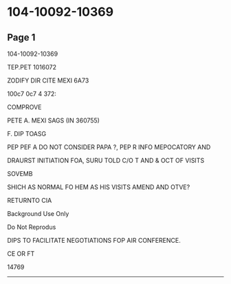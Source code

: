 # 104-10092-10369

## Page 1

104-10092-10369

TEP.PET 1016072

ZODIFY DIR CITE MEXI 6A73

100c7 0c7 4 372:

COMPROVE

PETE A. MEXI SAGS (IN 360755)

F. DIP TOASG

PEP PEF A DO NOT CONSIDER PAPA ?, PEP R INFO MEPOCATORY AND

DRAURST INITIATION FOA, SURU TOLD C/O T AND & OCT OF VISITS

SOVEMB

SHICH AS NORMAL FO HEM AS HIS VISITS AMEND AND OTVE?

RETURNTO CIA

Background Use Only

Do Not Reprodus

DIPS TO FACILITATE NEGOTIATIONS FOP AIR CONFERENCE.

CE OR FT

14769

---

